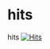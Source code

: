 # hits
hits
[![Hits](https://hits.seeyoufarm.com/api/count/incr/badge.svg?url=https%3A%2F%2Fgithub.com%2Fyeoni98&count_bg=%23C6A2ED&title_bg=%23555555&icon=&icon_color=%23EFE9F3&title=hits&edge_flat=false)](https://hits.seeyoufarm.com)
